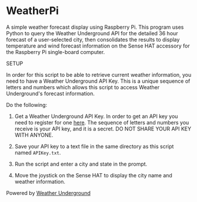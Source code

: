 # WeatherPi
A simple weather forecast display using Raspberry Pi. This program uses Python to query the Weather Underground API for the detailed 36 hour forecast of a user-selected city, then consolidates the results to display temperature and wind forecast information on the Sense HAT accessory for the Raspberry Pi single-board computer.

SETUP

In order for this script to be able to retrieve current weather information, you need to have a Weather Underground API Key. This is a unique sequence of letters and numbers which allows this script to access Weather Underground's forecast information.

Do the following:

1) Get a Weather Underground API Key. In order to get an API key you need to register for one [here](https://www.wunderground.com/weather/api/). The sequence of letters and numbers you receive is your API key, and it is a secret. DO NOT SHARE YOUR API KEY WITH ANYONE.

2) Save your API key to a text file in the same directory as this script named ```APIKey.txt```.

3) Run the script and enter a city and state in the prompt.

4) Move the joystick on the Sense HAT to display the city name and weather information.

Powered by [Weather Underground](www.wunderground.com)
